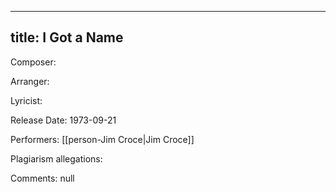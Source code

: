 
---
title: I Got a Name
---
Composer: 

Arranger: 

Lyricist: 

Release Date: 1973-09-21

Performers: [[person-Jim Croce|Jim Croce]]

Plagiarism allegations:


Comments:
null
